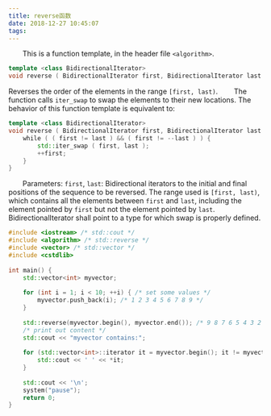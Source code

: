 ```yaml
---
title: reverse函数
date: 2018-12-27 10:45:07
tags:
---
```

&emsp;&emsp;This is a function template, in the header file `<algorithm>`.

``` cpp
template <class BidirectionalIterator>
void reverse ( BidirectionalIterator first, BidirectionalIterator last );
```

Reverses the order of the elements in the range `[first, last)`.
&emsp;&emsp;The function calls `iter_swap` to swap the elements to their new locations. The behavior of this function template is equivalent to:

``` cpp
template <class BidirectionalIterator>
void reverse ( BidirectionalIterator first, BidirectionalIterator last ) {
    while ( ( first != last ) && ( first != --last ) ) {
        std::iter_swap ( first, last );
        ++first;
    }
}
```

&emsp;&emsp;Parameters: `first`, `last`: Bidirectional iterators to the initial and final positions of the sequence to be reversed. The range used is `[first, last)`, which contains all the elements between `first` and `last`, including the element pointed by `first` but not the element pointed by `last`.
&emsp;&emsp;BidirectionalIterator shall point to a type for which swap is properly defined.

``` cpp
#include <iostream> /* std::cout */
#include <algorithm> /* std::reverse */
#include <vector> /* std::vector */
#include <cstdlib>
​
int main() {
    std::vector<int> myvector;
​
    for (int i = 1; i < 10; ++i) { /* set some values */
        myvector.push_back(i); /* 1 2 3 4 5 6 7 8 9 */
    }
​
    std::reverse(myvector.begin(), myvector.end()); /* 9 8 7 6 5 4 3 2 1 */
    /* print out content */
    std::cout << "myvector contains:";
​
    for (std::vector<int>::iterator it = myvector.begin(); it != myvector.end(); ++it) {
        std::cout << ' ' << *it;
    }
​
    std::cout << '\n';
    system("pause");
    return 0;
}
```
